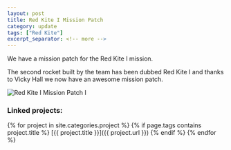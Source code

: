 ```yaml
---
layout: post
title: Red Kite I Mission Patch
category: update
tags: ["Red Kite"]
excerpt_separator: <!-- more -->
---
```


We have a mission patch for the Red Kite I mission.

<!-- more -->

The second rocket built by the team has been dubbed Red Kite I and thanks to Vicky Hall we now have an awesome mission patch.

![Red Kite I Mission Patch I](../../../../assets/img/logo.png)

### Linked projects:
{% for project in site.categories.project %}
{% if page.tags contains project.title %}
[{{ project.title }}]({{ project.url }})
{% endif %}
{% endfor %}
